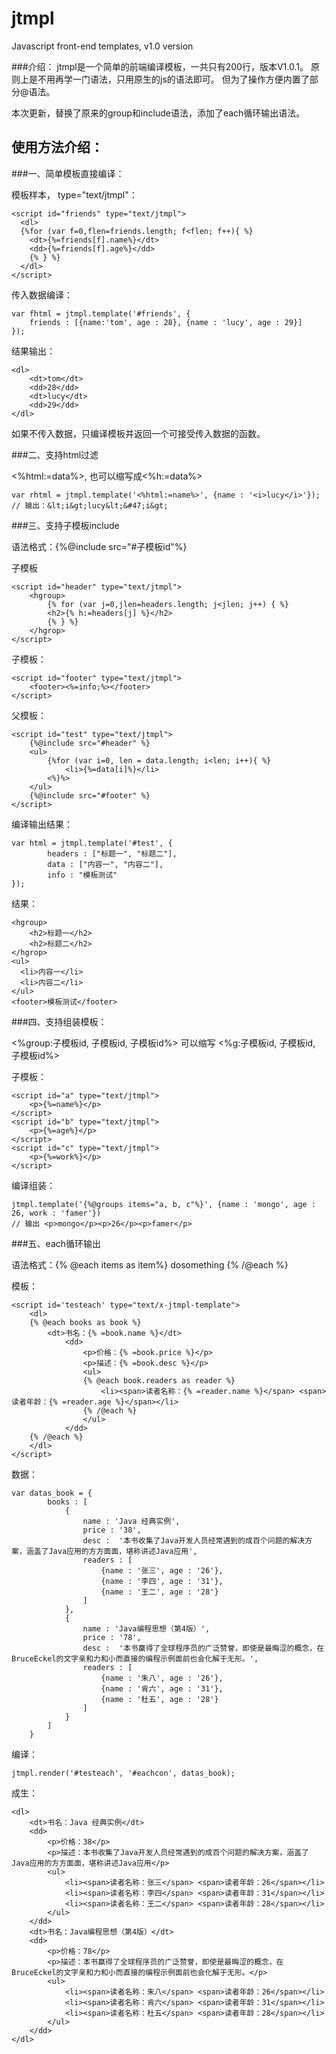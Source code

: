jtmpl
=====

Javascript front-end templates, v1.0 version

###介绍：
jtmpl是一个简单的前端编译模板，一共只有200行，版本V1.0.1。
原则上是不用再学一门语法，只用原生的js的语法即可。
但为了操作方便内置了部分@语法。

本次更新，替换了原来的group和include语法，添加了each循环输出语法。

使用方法介绍：
----

###一、简单模板直接编译：

模板样本， type="text/jtmpl"：

    <script id="friends" type="text/jtmpl">
      <dl>
      {%for (var f=0,flen=friends.length; f<flen; f++){ %}
        <dt>{%=friends[f].name%}</dt>
        <dd>{%=friends[f].age%}</dd>
        {% } %}
      </dl>
    </script>

传入数据编译：

    var fhtml = jtmpl.template('#friends', {
        friends : [{name:'tom', age : 28}, {name : 'lucy', age : 29}]	
    });

结果输出：

    <dl>
        <dt>tom</dt>
        <dd>28</dd>
        <dt>lucy</dt>
        <dd>29</dd>
    </dl>
    
如果不传入数据，只编译模板并返回一个可接受传入数据的函数。

###二、支持html过滤

<%html:=data%>, 也可以缩写成<%h:=data%>

    var rhtml = jtmpl.template('<%html:=name%>', {name : '<i>lucy</i>'});
    // 输出：&lt;i&gt;lucy&lt;&#47;i&gt;


###三、支持子模板include

语法格式：{%@include src="#子模板id"%}

子模板
    
    <script id="header" type="text/jtmpl">
        <hgroup>
            {% for (var j=0,jlen=headers.length; j<jlen; j++) { %}
            <h2>{% h:=headers[j] %}</h2>
            {% } %}
        </hgrop>
    </script>

子模板：

    <script id="footer" type="text/jtmpl">
        <footer><%=info;%></footer>
    </script>
    
父模板：

    <script id="test" type="text/jtmpl">
        {%@include src="#header" %}
    	<ul>
            {%for (var i=0, len = data.length; i<len; i++){ %}
                <li>{%=data[i]%}</li>
            <%}%>
        </ul>
        {%@include src="#footer" %}
    </script>
    
编译输出结果：

    var html = jtmpl.template('#test', {
            headers : ["标题一", "标题二"],
            data : ["内容一", "内容二"],
            info : "模板测试"
    });
    
结果：

    <hgroup>
        <h2>标题一</h2>
        <h2>标题二</h2>
    </hgrop>
    <ul>
      <li>内容一</li>
      <li>内容二</li>
    </ul>
    <footer>模板测试</footer>
    
###四、支持组装模板：

<%group:子模板id, 子模板id, 子模板id%>  可以缩写 <%g:子模板id, 子模板id, 子模板id%>

子模板：

    <script id="a" type="text/jtmpl">
        <p>{%=name%}</p>
    </script>
    <script id="b" type="text/jtmpl">
        <p>{%=age%}</p>
    </script>
    <script id="c" type="text/jtmpl">
        <p>{%=work%}</p>
    </script>
    
编译组装：

    jtmpl.template('{%@groups items="a, b, c"%}', {name : 'mongo', age : 26, work : 'famer'})
    // 输出 <p>mongo</p><p>26</p><p>famer</p>

###五、each循环输出

语法格式：{% @each items as item%} dosomething {% /@each %}

模板：

	<script id='testeach' type="text/x-jtmpl-template">
		<dl>
		{% @each books as book %}
			<dt>书名：{% =book.name %}</dt>
				<dd>
					<p>价格：{% =book.price %}</p>
					<p>描述：{% =book.desc %}</p>
					<ul>
					{% @each book.readers as reader %}
						<li><span>读者名称：{% =reader.name %}</span> <span>读者年龄：{% =reader.age %}</span></li>
					{% /@each %}
					</ul>
				</dd>
		{% /@each %}
		</dl>
	</script>


数据：
	
	var datas_book = {
			books : [
				{
					name : 'Java 经典实例',
					price : '38',
					desc : 	'本书收集了Java开发人员经常遇到的成百个问题的解决方案，涵盖了Java应用的方方面面，堪称讲述Java应用',
					readers : [
						{name : '张三', age : '26'},
						{name : '李四', age : '31'},
						{name : '王二', age : '28'}
					]
				},
				{
					name : 'Java编程思想（第4版）',
					price : '78',
					desc : 	'本书赢得了全球程序员的广泛赞誉，即使是最晦涩的概念，在BruceEckel的文字亲和力和小而直接的编程示例面前也会化解于无形。',
					readers : [
						{name : '朱八', age : '26'},
						{name : '肯六', age : '31'},
						{name : '杜五', age : '28'}
					]
				}
			]	
		}

编译：
	
	jtmpl.render('#testeach', '#eachcon', datas_book);
	
成生：

	<dl>
	    <dt>书名：Java 经典实例</dt>
	    <dd>
	        <p>价格：38</p>
	        <p>描述：本书收集了Java开发人员经常遇到的成百个问题的解决方案，涵盖了Java应用的方方面面，堪称讲述Java应用</p>
	        <ul>
	            <li><span>读者名称：张三</span> <span>读者年龄：26</span></li>
	            <li><span>读者名称：李四</span> <span>读者年龄：31</span></li>
	            <li><span>读者名称：王二</span> <span>读者年龄：28</span></li>
	        </ul>
	    </dd>
	    <dt>书名：Java编程思想（第4版）</dt>
	    <dd>
	        <p>价格：78</p>
	        <p>描述：本书赢得了全球程序员的广泛赞誉，即使是最晦涩的概念，在BruceEckel的文字亲和力和小而直接的编程示例面前也会化解于无形。</p>
	        <ul>
	            <li><span>读者名称：朱八</span> <span>读者年龄：26</span></li>
	            <li><span>读者名称：肯六</span> <span>读者年龄：31</span></li>
	            <li><span>读者名称：杜五</span> <span>读者年龄：28</span></li>
	        </ul>
	    </dd>
	</dl>

